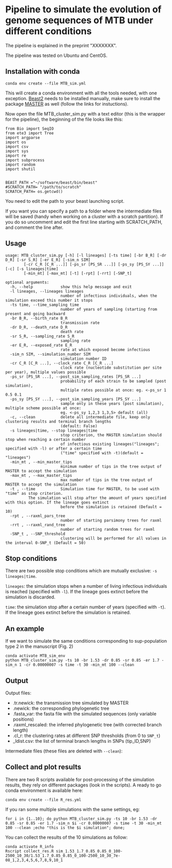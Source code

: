 # Pipeline to simulate the evolution of genome sequences of MTB under different conditions

The pipeline is explained in the preprint "XXXXXXX". 

The pipeline was tested on Ubuntu and CentOS.

## Installation with conda

```
conda env create --file MTB_sim.yml
```
This will create a conda environment with all the tools needed, with one exception. [Beast2](https://www.beast2.org/) needs to be installed manually, make sure to install the package [MASTER](http://tgvaughan.github.io/MASTER/) as well (follow the links for instuctions).

Now open the file MTB_cluster_sim.py with a text editor (this is the wrapper for the pipeline), the beginning of the file looks like this:


```
from Bio import SeqIO
from ete3 import Tree
import argparse
import os
import csv
import sys
import re
import subprocess
import random
import shutil


BEAST_PATH ="~/software/beast/bin/beast"
#SCRATCH_PATH= "/path/to/scratch"
SCRATCH_PATH= os.getcwd()

```
You need to edit the path to your beast launching script.

If you want you can specify a path to a folder where the intermediate files will be saved (handy when working on a cluster with a scratch partition). If you do so uncomment and edit the first line starting with SCRATCH_PATH, and comment the line after.

## Usage

```
usage: MTB_cluster_sim.py [-h] [-l lineages] [-ts time] [-br B_R] [-dr D_R] [-sr S_R] [-er E_R] [-sim_n SIM] 
        [-cr C_R [C_R ...]] [-ps_sr [PS_SR ...]] [-ps_sy [PS_SY ...]] [-c] [-s lineages|time]
        [-min_mt] [-max_mt] [-t] [-rpt] [-rrt] [-SNP_t]

optional arguments:
  -h, --help            show this help message and exit
  -l lineages, --lineages lineages
                        number of infectious individuals, when the simulation exceed this number it stops
  -ts time, --time_sampling time
                        number of years of sampling (starting from present and going backward
  -br B_R, --birth_rate B_R
                        transmission rate
  -dr D_R, --death_rate D_R
                        death rate
  -sr S_R, --sampling_rate S_R
                        sampling rate
  -er E_R, --exposed_rate E_R
                        rate at which exposed become infectious
  -sim_n SIM, --simulation_number SIM
                        simulation number ID
  -cr C_R [C_R ...], --clock_rate C_R [C_R ...]
                        clock rate (nucleotide substitution per site per year), multiple values possible
  -ps_sr [PS_SR ...], --post_sim_sampling_rates [PS_SR ...]
                        probability of each strain to be sampled (post simulation), 
                        multiple rates possible at once: eg. <-ps_sr 1 0.5 0.1
  -ps_sy [PS_SY ...], --post_sim_sampling_years [PS_SY ...]
                        sample only in these years (post simulation), multiple scheme possible at once: 
                        eg. <-ps_sy 1,2,3 1,3,5> default (all)
  -c, --clean           delete all intermediate file, keep only clustering results and terminal branch lengths 
                        (default: False)
  -s lineages|time, --stop lineages|time
                        stop criterion, the MASTER simulation should stop when reaching a certain number 
                        of infectious existing lineages("lineages"; specified with -l) or after a certain time 
                        ("time" specified with -t)(default = "lineages")
  -min_mt , --min_master_tips 
                        minimum number of tips in the tree output of MASTER to accept the simulation
  -max_mt , --max_master_tips 
                        max number of tips in the tree output of MASTER to accept the simulation
  -t , --time           Simulation time for MASTER, to be used with "time" as stop criterion. 
          The simulation will stop after the amount of years specified with this option. If the lineage goes extinct
                        before the simulation is retained (Default = 10)
  -rpt , --raxml_pars_tree 
                        number of starting parsimony trees for raxml
  -rrt , --raxml_rand_tree 
                        number of starting random trees for raxml
  -SNP_t , --SNP_threshold 
                        clustering will be performed for all values in the interval 0-SNP_t (Default = 50)
```

## Stop conditions

There are two possible stop conditions which are mutually exclusive: `-s lineages|time`. 

`lineages`: the simulation stops when a number of living infectious individuals is reached (specified with `-l`). If the lineage goes extinct before the simulation is discarded. 

`time`: the simulation stop after a certain number of years (specified with `-t`). If the lineage goes extinct before the simulation is retained.

## An example

If we want to simulate the same conditions corresponding to sup-population type 2 in the manuscript (Fig. 2)

```
conda activate MTB_sim_env
python MTB_cluster_sim.py -ts 10 -br 1.53 -dr 0.85 -sr 0.85 -er 1.7 -sim_n 1 -cr 0.00000007 -s time -t 30 -min_mt 100 --clean
```

## Output


Output files:

* .tr.newick:      the transmission tree simulated by MASTER
* .newick:         the corresponding phylogenetic tree
* .fasta_var:      the fasta file with the simulated sequences (only variable positions)
* .raxml_rescaled: the inferred phylogenetic tree (with corrected branch length)
* .cl_r:           the clustering rates at different SNP thresholds (from 0 to `SNP_t`)
* _ldist.csv:       the list of terminal branch lengths in SNPs (tip_ID,SNP)


Intermediate files (these files are deleted with `--clean`):







## Collect and plot results

There are two R scripts available for post-processing of the simulation results, they rely on different packages (look in the scripts).
A ready to go conda environment is available here:

```
conda env create --file R_res.yml
```
If you ran some multiple simulations with the same settings, eg:

```
for i in {1..10}; do python MTB_cluster_sim.py -ts 10 -br 1.53 -dr 0.85 -sr 0.85 -er 1.7 -sim_n $i -cr 0.00000007 -s time -t 30 -min_mt 100 --clean ;echo "this is the $i simulation"; done;
```
You can collect the results of the 10 simulations as follow:

```
conda activate R_info
Rscript collect_res.R sim_1.53_1.7_0.85_0.85_0_100-2500_10_30/1.53_1.7_0.85_0.85_0_100-2500_10_30_7e-08_1,2,3,4,5,6,7,8,9,10_1
```









